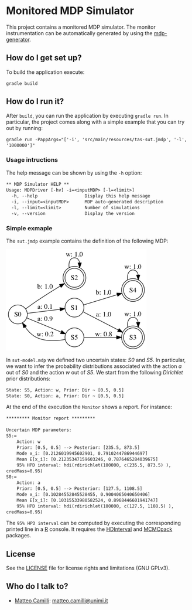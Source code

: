 # Monitored MDP Simulator

This project contains a monitored MDP simulator.
The monitor instrumentation can be automatically generated by using the [mdp-generator](https://github.com/SELab-unimi/mdp-generator).

## How do I get set up?

To build the application execute:
```
gradle build
```

## How do I run it?

After `build`, you can run the application by executing `gradle run`.
In particular, the project comes along with a simple example that you can try out by running:
```
gradle run -PappArgs="['-i', 'src/main/resources/tas-sut.jmdp', '-l', '1000000']"
```

### Usage intructions

The help message can be shown by using the `-h` option:

```
** MDP Simulator HELP **
Usage: MDPDriver [-hv] -i=<inputMDP> [-l=<limit>]
  -h, --help                  Display this help message
  -i, --input=<inputMDP>      MDP auto-generated description
  -l, --limit=<limit>         Number of simulations
  -v, --version               Display the version
```

### Simple exmaple

The `sut.jmdp` example contains the definition of the following MDP:

<img src="src/main/resources/sut.png" alt="Sut mdp.">

In `sut-model.mdp` we defined two uncertain states: *S0* and *S5*.
In particular, we want to infer the probability distributions associated with the action *a* out of *S0* and the action *w* out of *S5*.
We start from the following *Dirichlet* prior distributions:

```
State: S5, Action: w, Prior: Dir ~ [0.5, 0.5]
State: S0, Action: a, Prior: Dir ~ [0.5, 0.5]
```

At the end of the execution the `Monitor` shows a report. For instance:

```
********* Monitor report *********

Uncertain MDP parameters:
S5:=
    Action: w
    Prior: [0.5, 0.5] --> Posterior: [235.5, 873.5]
    Mode x_i: [0.2126019945602901, 0.7910244786944697]
    Mean E[x_i]: [0.21235347159603246, 0.7876465284039675]
    95% HPD interval: hdi(rdirichlet(100000, c(235.5, 873.5) ), credMass=0.95)
S0:=
    Action: a
    Prior: [0.5, 0.5] --> Posterior: [127.5, 1108.5]
    Mode x_i: [0.10284552845528455, 0.9004065040650406]
    Mean E[x_i]: [0.10315533980582524, 0.8968446601941747]
    95% HPD interval: hdi(rdirichlet(100000, c(127.5, 1108.5) ), credMass=0.95)
```

The `95% HPD interval` can be computed by executing the corresponding printed line in a [R](https://www.r-project.org/) console.
It requires the [HDInterval](https://cran.r-project.org/web/packages/HDInterval/) and [MCMCpack](https://cran.r-project.org/web/packages/MCMCpack/) packages.

## License

See the [LICENSE](LICENSE.txt) file for license rights and limitations (GNU GPLv3).

## Who do I talk to?

* [Matteo Camilli](http://camilli.di.unimi.it): <matteo.camilli@unimi.it>
